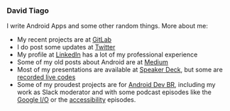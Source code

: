 ### David Tiago

I write Android Apps and some other random things. More about me:

- My recent projects are at [GitLab](https://gitlab.com/davidtiagodev) 
- I do post some updates at [Twitter](twitter.com/davidtiagocon)
- My profile at [LinkedIn](https://www.linkedin.com/in/davidtiagoconceicao/) has a lot of my professional experience
- Some of my old posts about Android are at [Medium](medium.com/@davidtiagocon)
- Most of my presentations are available at [Speaker Deck](https://speakerdeck.com/davidtcdeveloper), but some are [recorded live codes](https://www.youtube.com/watch?v=gu5blx38yfo&feature=youtu.be)
- Some of my proudest projects are for [Android Dev BR](androiddevbr.org/), including my work as Slack moderator and with some podcast episodes like the [Google I/O](https://anchor.fm/androiddevbr/episodes/Android-Dev-BR-Cast-007---Novidades-do-Google-IO-19-ed078d) or the [accessibility](https://anchor.fm/androiddevbr/episodes/Android-Dev-BR-Cast-003---Acessibilidade-ed077o) episodes.

